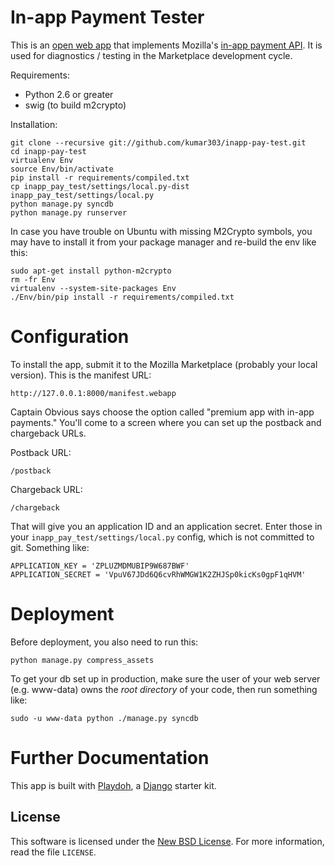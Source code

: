 In-app Payment Tester
=====================

This is an [open web app](https://developer.mozilla.org/en/Apps)
that implements Mozilla's
[in-app payment API](https://developer.mozilla.org/en/Apps/In-app_payments).
It is used for diagnostics / testing in the Marketplace development cycle.

Requirements:

* Python 2.6 or greater
* swig (to build m2crypto)

Installation:

    git clone --recursive git://github.com/kumar303/inapp-pay-test.git
    cd inapp-pay-test
    virtualenv Env
    source Env/bin/activate
    pip install -r requirements/compiled.txt
    cp inapp_pay_test/settings/local.py-dist inapp_pay_test/settings/local.py
    python manage.py syncdb
    python manage.py runserver


In case you have trouble on Ubuntu with missing M2Crypto symbols, you may have
to install it from your package manager and re-build the env like this:

    sudo apt-get install python-m2crypto
    rm -fr Env
    virtualenv --system-site-packages Env
    ./Env/bin/pip install -r requirements/compiled.txt

Configuration
=============

To install the app, submit it to the Mozilla Marketplace (probably your local
version). This is the manifest URL:

    http://127.0.0.1:8000/manifest.webapp

Captain Obvious says choose the option called "premium app with in-app payments."
You'll come to a screen where you can set up the postback and chargeback URLs.

Postback URL:

    /postback

Chargeback URL:

    /chargeback

That will give you an application ID and an application secret.
Enter those in your `inapp_pay_test/settings/local.py` config, which is not
committed to git. Something like:

    APPLICATION_KEY = 'ZPLUZMDMUBIP9W687BWF'
    APPLICATION_SECRET = 'VpuV67JDd6Q6cvRhWMGW1K2ZHJSp0kicKs0gpF1qHVM'

Deployment
==========

Before deployment, you also need to run this:

    python manage.py compress_assets


To get your db set up in production, make sure the user of your web server
(e.g. www-data) owns the *root directory* of your code, then run something
like:

    sudo -u www-data python ./manage.py syncdb

Further Documentation
=====================

This app is built with [Playdoh](http://playdoh.readthedocs.org/),
a [Django](https://docs.djangoproject.com/) starter kit.

License
-------
This software is licensed under the [New BSD License][BSD]. For more
information, read the file ``LICENSE``.

[BSD]: http://creativecommons.org/licenses/BSD/

